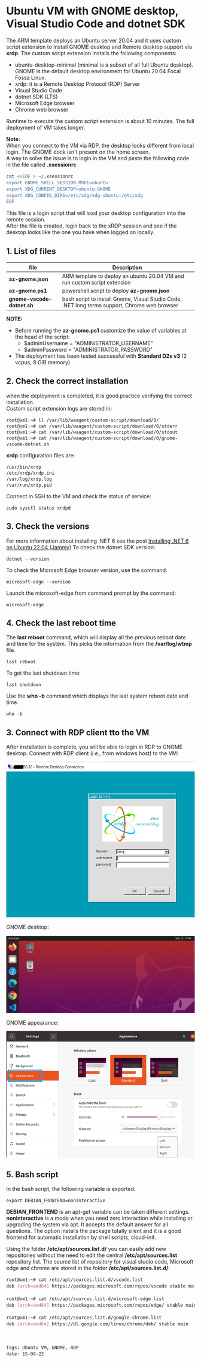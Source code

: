 <properties
pageTitle= 'Ubuntu VM with GNOME desktop'
description= "Ubuntu VM with Gnome desktop installed through customer script extension"
services="Ubuntu VM with GNOME desktop"
documentationCenter="https://github.com/fabferri/"
authors="fabferri"
editor=""/>

<tags
   ms.service="configuration-Example-Azure"
   ms.devlang="ARM template"
   ms.topic="article"
   ms.tgt_pltfrm="Azure"
   ms.workload="Ubuntu VM with GNOME desktop"
   ms.date="15/09/2022"
   ms.author="fabferri" />

# Ubuntu VM with GNOME desktop, Visual Studio Code and dotnet SDK
The ARM template deploys an Ubuntu server 20.04 and it uses custom script extension to install GNOME desktop and Remote desktop support via **xrdp**. 
The custom script extension installs the following components:
- ubuntu-desktop-minimal (minimal is a subset of all full Ubuntu desktop). GNOME is the default desktop environment for Ubuntu 20.04 Focal Fossa Linux.
- xrdp: it is a Remote Desktop Protocol (RDP) Server
- Visual Studio Code
- dotnet SDK (LTS)
- Microsoft Edge browser
- Chrome web browser

Runtime to execute the custom script extension is about 10 minutes. The full deployment of VM takes longer.

**Note:**<br>
When you connect to the VM via RDP, the desktop looks different from local login. The GNOME dock isn't present on the home screen. <br>
A way to solve the issue is to login in the VM and paste the following code in the file called **.xsessionrc** <br>
```bash
cat <<EOF > ~/.xsessionrc
export GNOME_SHELL_SESSION_MODE=ubuntu
export XDG_CURRENT_DESKTOP=ubuntu:GNOME
export XDG_CONFIG_DIRS=/etc/xdg/xdg-ubuntu:/etc/xdg
EOF
```
This file is a login script that will load your desktop configuration into the remote session. <br> 
After the file is created, login back to the xRDP session and see if the desktop looks like the one you have when logged on locally.

## <a name="List of files"></a>1. List of files 
| file                       | Description                                                               | 
| -------------------------- |-------------------------------------------------------------------------- | 
| **az-gnome.json**          | ARM template to deploy an ubuntu 20.04 VM and run custom script extension |
| **az-gnome.ps1**           | powershell script to deploy **az-gnome.json**                             |
| **gnome-vscode-dotnet.sh** | bash script to install Gnome, Visual Studio Code, .NET long terms support, Chrome web browser |

**NOTE:** <br>
- Before running the **az-gnome.ps1** customize the value of variables at the head of the script:
   - $adminUsername = "ADMINISTRATOR_USERNAME" 
   - $adminPassword = "ADMINISTRATOR_PASSWORD"
- The deployment has been tested successful with **Standard D2s v3** (2 vcpus, 8 GiB memory)


## <a name="custom script extension"></a>2. Check the correct installation
when the deployment is completed, it is good practice verifying the correct installation. <br>
Custom script extension logs are stored in:
```
root@vm1:~# ll /var/lib/waagent/custom-script/download/0/
root@vm1:~# cat /var/lib/waagent/custom-script/download/0/stderr
root@vm1:~# cat /var/lib/waagent/custom-script/download/0/stdout
root@vm1:~# cat /var/lib/waagent/custom-script/download/0/gnome-vscode-dotnet.sh
```

**xrdp** configuration files are:
```console
/usr/bin/xrdp
/etc/xrdp/xrdp.ini
/var/log/xrdp.log
/var/run/xrdp.pid
```
Connect in SSH to the VM and check the status of service:
```console
sudo sysctl status xrdpd
```

## <a name="check the version dotnet"></a>3. Check the versions
For more information about installing .NET 6 see the post [Installing .NET 6 on Ubuntu 22.04 (Jammy)](https://github.com/dotnet/core/issues/7699)
To check the dotnet SDK version:
```console
dotnet --version
```

To check the Microsoft Edge browser version, use the command: 
```
microsoft-edge --version
```
Launch the microsoft-edge from command prompt by the command:
```console
microsoft-edge
```

## <a name="Check the last reboot time"></a>4. Check the last reboot time
The **last reboot** command, which will display all the previous reboot date and time for the system. This picks the information from the **/var/log/wtmp** file.
```console
last reboot
```
To get the last shutdown time: 
```console
last shutdown
```

Use the **who -b** command which displays the last system reboot date and time.
```console
who -b
```

## <a name="Check the last reboot time"></a>3. Connect with RDP client tto the VM
After installation is complete, you will be able to login in RDP to GNOME desktop.
Connect with RDP client (i.e., from windows host) to the VM:

[![1]][1]

GNOME desktop:
 
[![2]][2]

GNOME appearance:

[![3]][3]

## <a name="Bash script"></a>5. Bash script
In the bash script, the following variable is exported: 
```console
export DEBIAN_FRONTEND=noninteractive
```

**DEBIAN_FRONTEND** is an apt-get variable can be taken different settings.  **noninteractive** is a mode when you need zero interaction while installing or upgrading the system via apt. It accepts the default answer for all questions. The option installs the package totally silent and it is a good frontend for automatic installation by shell scripts, cloud-init.


Using the folder **/etc/apt/sources.list.d/** you can easily add new repositories without the need to edit the central **/etc/apt/sources.list** repository list. The source list of repository for visual studio code, Microsoft edge and chrome are stored in the folder **/etc/apt/sources.list.d/**:
```bash
root@vm1:~# cat /etc/apt/sources.list.d/vscode.list 
deb [arch=amd64] https://packages.microsoft.com/repos/vscode stable main

root@vm1:~# cat /etc/apt/sources.list.d/microsoft-edge.list 
deb [arch=amd64] https://packages.microsoft.com/repos/edge/ stable main

root@vm1:~# cat /etc/apt/sources.list.d/google-chrome.list 
deb [arch=amd64] https://dl.google.com/linux/chrome/deb/ stable main
```


<br>

`Tags: Ubuntu VM, GNOME, RDP` <br>
`date: 15-09-22`

<!--Image References-->

[1]: ./media/remote-desktop1.png "connect in RDP to the VM"
[2]: ./media/gnome.png "GNOME desktop"
[3]: ./media/appearance.png "GNOME appearance"

<!--Link References-->
